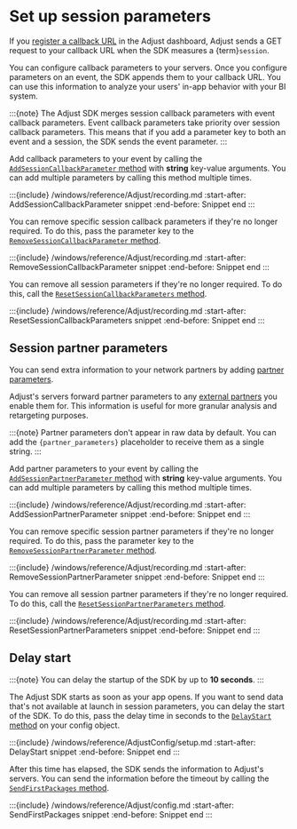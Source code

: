 # Set up session parameters

If you [register a callback URL](https://help.adjust.com/en/article/recommended-placeholders-callbacks) in the Adjust dashboard, Adjust sends a GET request to your callback URL when the SDK measures a {term}`session`.

You can configure callback parameters to your servers. Once you configure parameters on an event, the SDK appends them to your callback URL. You can use this information to analyze your users' in-app behavior with your BI system.

:::{note}
The Adjust SDK merges session callback parameters with event callback parameters. Event callback parameters take priority over session callback parameters. This means that if you add a parameter key to both an event and a session, the SDK sends the event parameter.
:::

Add callback parameters to your event by calling the [`AddSessionCallbackParameter` method](#windows-addsessioncallbackparameter-invocation) with **string** key-value arguments. You can add multiple parameters by calling this method multiple times.

:::{include} /windows/reference/Adjust/recording.md
:start-after: AddSessionCallbackParameter snippet
:end-before: Snippet end
:::

You can remove specific session callback parameters if they're no longer required. To do this, pass the parameter key to the [`RemoveSessionCallbackParameter` method](#windows-removesessioncallbackparameter-invocation).

:::{include} /windows/reference/Adjust/recording.md
:start-after: RemoveSessionCallbackParameter snippet
:end-before: Snippet end
:::

You can remove all session parameters if they're no longer required. To do this, call the [`ResetSessionCallbackParameters` method](#windows-resetsessioncallbackparameters-invocation).

:::{include} /windows/reference/Adjust/recording.md
:start-after: ResetSessionCallbackParameters snippet
:end-before: Snippet end
:::

## Session partner parameters

You can send extra information to your network partners by adding [partner parameters](https://help.adjust.com/en/article/advanced-event-setup#receive-custom-data-with-partner-parameters).

Adjust's servers forward partner parameters to any [external partners](https://help.adjust.com/en/article/integrated-partners) you enable them for. This information is useful for more granular analysis and retargeting purposes.

:::{note}
Partner parameters don't appear in raw data by default. You can add the `{partner_parameters}` placeholder to receive them as a single string.
:::

Add partner parameters to your event by calling the [`AddSessionPartnerParameter` method](#windows-addsessionpartnerparameter-invocation) with **string** key-value arguments. You can add multiple parameters by calling this method multiple times.

:::{include} /windows/reference/Adjust/recording.md
:start-after: AddSessionPartnerParameter snippet
:end-before: Snippet end
:::

You can remove specific session partner parameters if they're no longer required. To do this, pass the parameter key to the [`RemoveSessionPartnerParameter` method](#windows-removesessionpartnerparameter-invocation).

:::{include} /windows/reference/Adjust/recording.md
:start-after: RemoveSessionPartnerParameter snippet
:end-before: Snippet end
:::

You can remove all session partner parameters if they're no longer required. To do this, call the [`ResetSessionPartnerParameters` method](#windows-resetsessionpartnerparameters-invocation).

:::{include} /windows/reference/Adjust/recording.md
:start-after: ResetSessionPartnerParameters snippet
:end-before: Snippet end
:::

## Delay start

:::{note}
You can delay the startup of the SDK by up to **10 seconds**.
:::

The Adjust SDK starts as soon as your app opens. If you want to send data that's not available at launch in session parameters, you can delay the start of the SDK. To do this, pass the delay time in seconds to the [`DelayStart` method](#windows-setdelaystart-invocation) on your config object.

:::{include} /windows/reference/AdjustConfig/setup.md
:start-after: DelayStart snippet
:end-before: Snippet end
:::

After this time has elapsed, the SDK sends the information to Adjust's servers. You can send the information before the timeout by calling the [`SendFirstPackages` method](#windows-sendfirstpackages-invocation).

:::{include} /windows/reference/Adjust/config.md
:start-after: SendFirstPackages snippet
:end-before: Snippet end
:::
